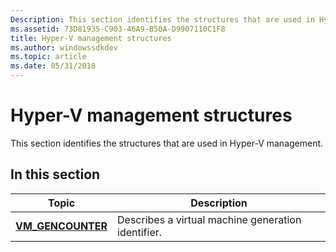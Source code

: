 ```yaml
---
Description: This section identifies the structures that are used in Hyper-V management.
ms.assetid: 73D81935-C903-46A9-B50A-D9907110C1F8
title: Hyper-V management structures
ms.author: windowssdkdev
ms.topic: article
ms.date: 05/31/2018
---
```


# Hyper-V management structures

This section identifies the structures that are used in Hyper-V management.

## In this section



| Topic                                              | Description                                                   |
|----------------------------------------------------|---------------------------------------------------------------|
| [**VM\_GENCOUNTER**](/windows/desktop/api/Vmgenerationcounter/ns-vmgenerationcounter-_vm_gencounter)<br/> | Describes a virtual machine generation identifier.<br/> |



 

 

 




